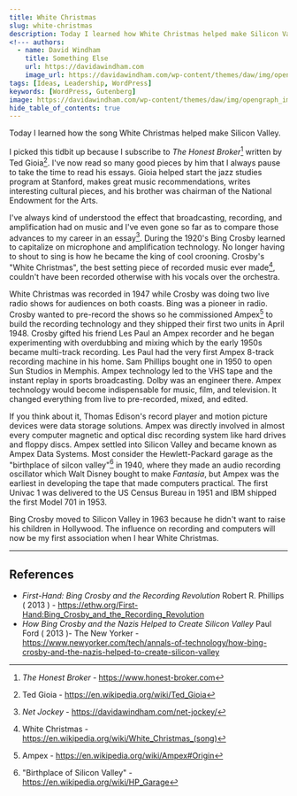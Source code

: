 ```yaml
---
title: White Christmas
slug: white-christmas
description: Today I learned how White Christmas helped make Silicon Valley.
<!--- authors:
  - name: David Windham
    title: Something Else
    url: https://davidawindham.com
    image_url: https://davidawindham.com/wp-content/themes/daw/img/opengraph_image.jpg -->
tags: [Ideas, Leadership, WordPress]
keywords: [WordPress, Gutenberg]
image: https://davidawindham.com/wp-content/themes/daw/img/opengraph_image.jpg
hide_table_of_contents: true
---
```


Today I learned how the song White Christmas helped make Silicon Valley.

<!--truncate-->

I picked this tidbit up because I subscribe to _The Honest Broker_[^1] written by Ted Gioia[^2]. I've now read so many good pieces by him that I always pause to take the time to read his essays. Gioia helped start the jazz studies program at Stanford, makes great music recommendations, writes interesting cultural pieces, and his brother was chairman of the National Endowment for the Arts.

I've always kind of understood the effect that broadcasting, recording, and amplification had on music and I've even gone so far as to compare those advances to my career in an essay[^3]. During the 1920's Bing Crosby learned to capitalize on microphone and amplification technology. No longer having to shout to sing is how he became the king of cool crooning. Crosby's "White Christmas", the best setting piece of recorded music ever made[^4], couldn't have been recorded otherwise with his vocals over the orchestra.

White Christmas was recorded in 1947 while Crosby was doing two live radio shows for audiences on both coasts. Bing was a pioneer in radio. Crosby wanted to pre-record the shows so he commissioned Ampex[^5] to build the recording technology and they shipped their first two units in April 1948. Crosby gifted his friend Les Paul an Ampex recorder and he began experimenting with overdubbing and mixing which by the early 1950s became multi-track recording. Les Paul had the very first Ampex 8-track recording machine in his home. Sam Phillips bought one in 1950 to open Sun Studios in Memphis. Ampex technology led to the VHS tape and the instant replay in sports broadcasting. Dolby was an engineer there. Ampex technology would become indispensable for music, film, and television. It changed everything from live to pre-recorded, mixed, and edited.

If you think about it, Thomas Edison's record player and motion picture devices were data storage solutions. Ampex was directly involved in almost every computer magnetic and optical disc recording system like hard drives and floppy discs. Ampex settled into Silicon Valley and became known as Ampex Data Systems. Most consider the Hewlett-Packard garage as the "birthplace of silcon valley"[^6] in 1940, where they made an audio recording oscillator which Walt Disney bought to make _Fantasia_, but Ampex was the earliest in developing the tape that made computers practical. The first Univac 1 was delivered to the US Census Bureau in 1951 and IBM shipped the first Model 701 in 1953.

Bing Crosby moved to Silicon Valley in 1963 because he didn't want to raise his children in Hollywood. The influence on recording and computers will now be my first association when I hear White Christmas.

--- 

## References

- _First-Hand: Bing Crosby and the Recording Revolution_ Robert R. Phillips ( 2013 ) - https://ethw.org/First-Hand:Bing_Crosby_and_the_Recording_Revolution
- _How Bing Crosby and the Nazis Helped to Create Silicon Valley_ Paul Ford ( 2013 )- The New Yorker - https://www.newyorker.com/tech/annals-of-technology/how-bing-crosby-and-the-nazis-helped-to-create-silicon-valley


[^1]: _The Honest Broker_ - https://www.honest-broker.com
[^2]: Ted Gioia - https://en.wikipedia.org/wiki/Ted_Gioia
[^3]: _Net Jockey_ - https://davidawindham.com/net-jockey/
[^4]: White Christmas - https://en.wikipedia.org/wiki/White_Christmas_(song)
[^5]: Ampex - https://en.wikipedia.org/wiki/Ampex#Origin
[^6]: "Birthplace of Silicon Valley" - https://en.wikipedia.org/wiki/HP_Garage


